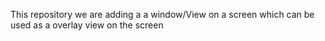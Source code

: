 This repository we are adding a a window/View on a screen which can be used as a overlay view on the screen